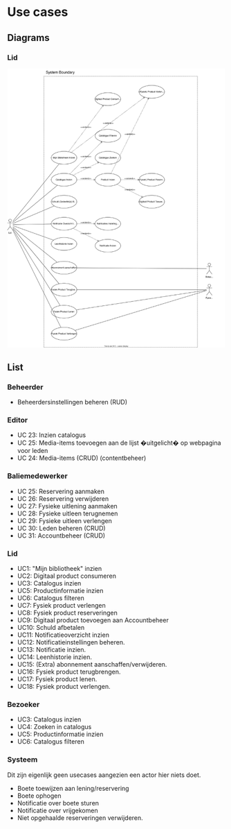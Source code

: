 # Use cases

## Diagrams
### Lid 

![](./diagrams/concept-lid-usecase-diagram.drawio.svg)

## List
### Beheerder
- Beheerdersinstellingen beheren (RUD)

### Editor
- UC 23: Inzien catalogus
- UC 25: Media-items toevoegen aan de lijst �uitgelicht� op webpagina voor leden
- UC 24: Media-items (CRUD) (contentbeheer)

### Baliemedewerker
- UC 25: Reservering aanmaken
- UC 26: Reservering verwijderen 
- UC 27: Fysieke uitlening aanmaken
- UC 28: Fysieke uitleen terugnemen
- UC 29: Fysieke uitleen verlengen
- UC 30: Leden beheren (CRUD)
- UC 31: Accountbeheer (CRUD)

### Lid
- UC1: "Mijn bibliotheek" inzien
- UC2: Digitaal product consumeren
- UC3: Catalogus inzien
- UC5: Productinformatie inzien
- UC6: Catalogus filteren
- UC7: Fysiek product verlengen
- UC8: Fysiek product reserveringen
- UC9: Digitaal product toevoegen aan Accountbeheer
- UC10: Schuld afbetalen
- UC11: Notificatieoverzicht inzien
- UC12: Notificatieinstellingen beheren.
- UC13: Notificatie inzien.
- UC14: Leenhistorie inzien.
- UC15: (Extra) abonnement aanschaffen/verwijderen.
- UC16: Fysiek product terugbrengen.
- UC17: Fysiek product lenen.
- UC18: Fysiek product verlengen.

### Bezoeker
- UC3: Catalogus inzien
- UC4: Zoeken in catalogus
- UC5: Productinformatie inzien
- UC6: Catalogus filteren

### Systeem
Dit zijn eigenlijk geen usecases aangezien een actor hier niets doet.
- Boete toewijzen aan lening/reservering
- Boete ophogen
- Notificatie over boete sturen
- Notificatie over vrijgekomen 
- Niet opgehaalde reserveringen verwijderen.
